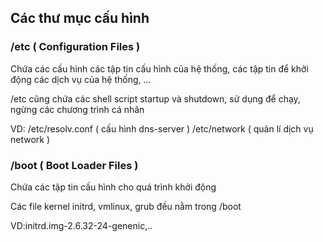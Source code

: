 ## Các thư mục cấu hình

### /etc ( Configuration Files )

Chứa các cấu hình các tập tin cấu hình của hệ thống, các tập tin để khởi động các dịch vụ của hệ thống, ...

/etc cũng chứa các shell script startup và shutdown, sử dụng để chạy, ngừng các chương trình cá nhân

VD: /etc/resolv.conf ( cấu hình dns-server )
    /etc/network  ( quản lí dịch vụ network )
    
### /boot ( Boot Loader Files )

Chứa các tập tin cấu hình cho quá trình khởi động

Các file kernel initrd, vmlinux, grub đều nằm trong /boot

VD:initrd.img-2.6.32-24-genenic,..



